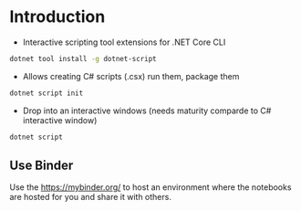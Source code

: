# Introduction

* Interactive scripting tool extensions for .NET Core CLI

```bash
dotnet tool install -g dotnet-script
```

* Allows creating C# scripts (.csx) run them, package them

```bash
dotnet script init
```

* Drop into an interactive windows (needs maturity comparde to C# interactive window)

```bash
dotnet script
```

## Use Binder

Use the https://mybinder.org/ to host an environment where the notebooks are hosted for you and share it with others.
